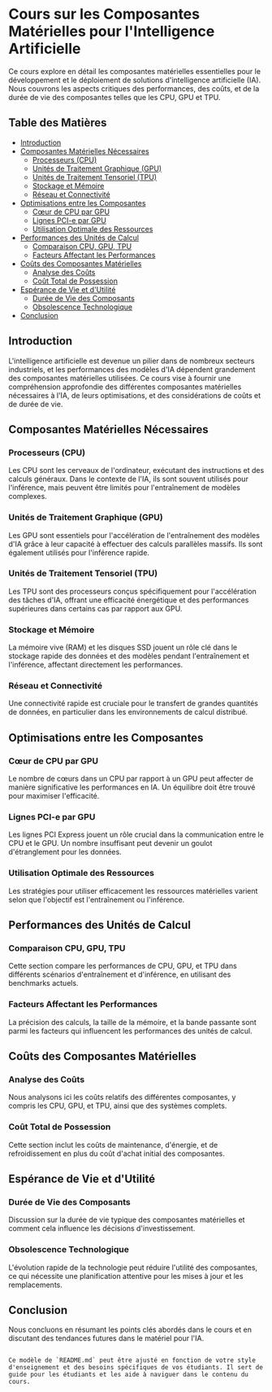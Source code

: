 # Cours sur les Composantes Matérielles pour l'Intelligence Artificielle

Ce cours explore en détail les composantes matérielles essentielles pour le développement et le déploiement de solutions d'intelligence artificielle (IA). Nous couvrons les aspects critiques des performances, des coûts, et de la durée de vie des composantes telles que les CPU, GPU et TPU. 

## Table des Matières

- [Introduction](#introduction)
- [Composantes Matérielles Nécessaires](#composantes-matérielles-nécessaires)
  - [Processeurs (CPU)](#processeurs-cpu)
  - [Unités de Traitement Graphique (GPU)](#unités-de-traitement-graphique-gpu)
  - [Unités de Traitement Tensoriel (TPU)](#unités-de-traitement-tensoriel-tpu)
  - [Stockage et Mémoire](#stockage-et-mémoire)
  - [Réseau et Connectivité](#réseau-et-connectivité)
- [Optimisations entre les Composantes](#optimisations-entre-les-composantes)
  - [Cœur de CPU par GPU](#cœur-de-cpu-par-gpu)
  - [Lignes PCI-e par GPU](#lignes-pci-e-par-gpu)
  - [Utilisation Optimale des Ressources](#utilisation-optimale-des-ressources)
- [Performances des Unités de Calcul](#performances-des-unités-de-calcul)
  - [Comparaison CPU, GPU, TPU](#comparaison-cpu-gpu-tpu)
  - [Facteurs Affectant les Performances](#facteurs-affectant-les-performances)
- [Coûts des Composantes Matérielles](#coûts-des-composantes-matérielles)
  - [Analyse des Coûts](#analyse-des-coûts)
  - [Coût Total de Possession](#coût-total-de-possession)
- [Espérance de Vie et d'Utilité](#espérance-de-vie-et-dutilité)
  - [Durée de Vie des Composants](#durée-de-vie-des-composants)
  - [Obsolescence Technologique](#obsolescence-technologique)
- [Conclusion](#conclusion)

## Introduction

L'intelligence artificielle est devenue un pilier dans de nombreux secteurs industriels, et les performances des modèles d'IA dépendent grandement des composantes matérielles utilisées. Ce cours vise à fournir une compréhension approfondie des différentes composantes matérielles nécessaires à l'IA, de leurs optimisations, et des considérations de coûts et de durée de vie.

## Composantes Matérielles Nécessaires

### Processeurs (CPU)

Les CPU sont les cerveaux de l'ordinateur, exécutant des instructions et des calculs généraux. Dans le contexte de l'IA, ils sont souvent utilisés pour l'inférence, mais peuvent être limités pour l'entraînement de modèles complexes.

### Unités de Traitement Graphique (GPU)

Les GPU sont essentiels pour l'accélération de l'entraînement des modèles d'IA grâce à leur capacité à effectuer des calculs parallèles massifs. Ils sont également utilisés pour l'inférence rapide.

### Unités de Traitement Tensoriel (TPU)

Les TPU sont des processeurs conçus spécifiquement pour l'accélération des tâches d'IA, offrant une efficacité énergétique et des performances supérieures dans certains cas par rapport aux GPU.

### Stockage et Mémoire

La mémoire vive (RAM) et les disques SSD jouent un rôle clé dans le stockage rapide des données et des modèles pendant l'entraînement et l'inférence, affectant directement les performances.

### Réseau et Connectivité

Une connectivité rapide est cruciale pour le transfert de grandes quantités de données, en particulier dans les environnements de calcul distribué.

## Optimisations entre les Composantes

### Cœur de CPU par GPU

Le nombre de cœurs dans un CPU par rapport à un GPU peut affecter de manière significative les performances en IA. Un équilibre doit être trouvé pour maximiser l'efficacité.

### Lignes PCI-e par GPU

Les lignes PCI Express jouent un rôle crucial dans la communication entre le CPU et le GPU. Un nombre insuffisant peut devenir un goulot d'étranglement pour les données.

### Utilisation Optimale des Ressources

Les stratégies pour utiliser efficacement les ressources matérielles varient selon que l'objectif est l'entraînement ou l'inférence.

## Performances des Unités de Calcul

### Comparaison CPU, GPU, TPU

Cette section compare les performances de CPU, GPU, et TPU dans différents scénarios d'entraînement et d'inférence, en utilisant des benchmarks actuels.

### Facteurs Affectant les Performances

La précision des calculs, la taille de la mémoire, et la bande passante sont parmi les facteurs qui influencent les performances des unités de calcul.

## Coûts des Composantes Matérielles

### Analyse des Coûts

Nous analysons ici les coûts relatifs des différentes composantes, y compris les CPU, GPU, et TPU, ainsi que des systèmes complets.

### Coût Total de Possession

Cette section inclut les coûts de maintenance, d'énergie, et de refroidissement en plus du coût d'achat initial des composantes.

## Espérance de Vie et d'Utilité

### Durée de Vie des Composants

Discussion sur la durée de vie typique des composantes matérielles et comment cela influence les décisions d'investissement.

### Obsolescence Technologique

L'évolution rapide de la technologie peut réduire l'utilité des composantes, ce qui nécessite une planification attentive pour les mises à jour et les remplacements.

## Conclusion

Nous concluons en résumant les points clés abordés dans le cours et en discutant des tendances futures dans le matériel pour l'IA.

```

Ce modèle de `README.md` peut être ajusté en fonction de votre style d'enseignement et des besoins spécifiques de vos étudiants. Il sert de guide pour les étudiants et les aide à naviguer dans le contenu du cours.
